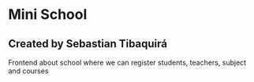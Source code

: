 # Mini School
## Created by Sebastian Tibaquirá

Frontend about school where we can register students, teachers, subject and courses